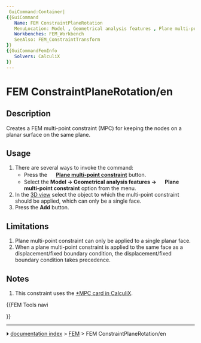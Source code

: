 ```yaml
---
 GuiCommand:Container|
{{GuiCommand
   Name: FEM ConstraintPlaneRotation
   MenuLocation: Model , Geometrical analysis features , Plane multi-point constraint
   Workbenches: FEM_Workbench
   SeeAlso: FEM_ConstraintTransform
}}
{{GuiCommandFemInfo
   Solvers: CalculiX
}}
---
```


# FEM ConstraintPlaneRotation/en

## Description

Creates a FEM multi-point constraint (MPC) for keeping the nodes on a planar surface on the same plane.

## Usage

1.  There are several ways to invoke the command:
    -   Press the **<img src="images/FEM_ConstraintPlaneRotation.svg" width=16px> [Plane multi-point constraint](FEM_ConstraintPlaneRotation.md)** button.
    -   Select the **Model → Geometrical analysis features → <img src="images/FEM_ConstraintPlaneRotation.svg" width=16px> Plane multi-point constraint** option from the menu.
2.  In the [3D view](3D_view.md) select the object to which the multi-point constraint should be applied, which can only be a single face.
3.  Press the **Add** button.

## Limitations

1.  Plane multi-point constraint can only be applied to a single planar face.
2.  When a plane multi-point constraint is applied to the same face as a displacement/fixed boundary condition, the displacement/fixed boundary condition takes precedence.

## Notes

1.  This constraint uses the [\*MPC card in CalculiX](http://web.mit.edu/calculix_v2.7/CalculiX/ccx_2.7/doc/ccx/node220.html).





{{FEM Tools navi

}}



---
⏵ [documentation index](../README.md) > [FEM](Category_FEM.md) > FEM ConstraintPlaneRotation/en
